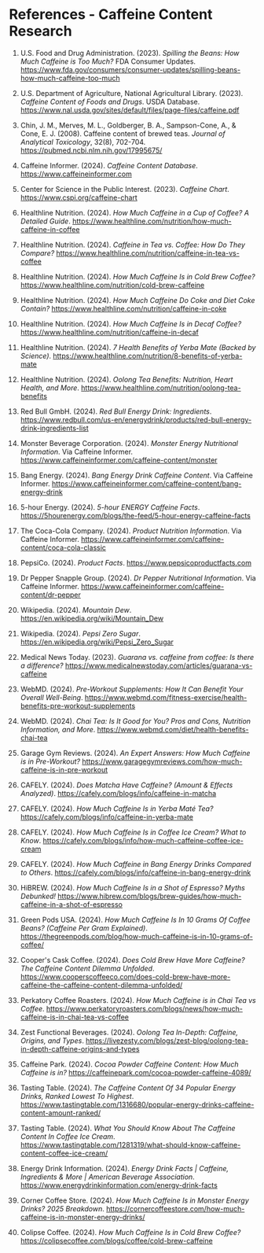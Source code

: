 # References - Caffeine Content Research

1. U.S. Food and Drug Administration. (2023). *Spilling the Beans: How Much Caffeine is Too Much?* FDA Consumer Updates. https://www.fda.gov/consumers/consumer-updates/spilling-beans-how-much-caffeine-too-much

2. U.S. Department of Agriculture, National Agricultural Library. (2023). *Caffeine Content of Foods and Drugs*. USDA Database. https://www.nal.usda.gov/sites/default/files/page-files/caffeine.pdf

3. Chin, J. M., Merves, M. L., Goldberger, B. A., Sampson-Cone, A., & Cone, E. J. (2008). Caffeine content of brewed teas. *Journal of Analytical Toxicology*, 32(8), 702-704. https://pubmed.ncbi.nlm.nih.gov/17995675/

4. Caffeine Informer. (2024). *Caffeine Content Database*. https://www.caffeineinformer.com

5. Center for Science in the Public Interest. (2023). *Caffeine Chart*. https://www.cspi.org/caffeine-chart

6. Healthline Nutrition. (2024). *How Much Caffeine in a Cup of Coffee? A Detailed Guide*. https://www.healthline.com/nutrition/how-much-caffeine-in-coffee

7. Healthline Nutrition. (2024). *Caffeine in Tea vs. Coffee: How Do They Compare?* https://www.healthline.com/nutrition/caffeine-in-tea-vs-coffee

8. Healthline Nutrition. (2024). *How Much Caffeine Is in Cold Brew Coffee?* https://www.healthline.com/nutrition/cold-brew-caffeine

9. Healthline Nutrition. (2024). *How Much Caffeine Do Coke and Diet Coke Contain?* https://www.healthline.com/nutrition/caffeine-in-coke

10. Healthline Nutrition. (2024). *How Much Caffeine Is in Decaf Coffee?* https://www.healthline.com/nutrition/caffeine-in-decaf

11. Healthline Nutrition. (2024). *7 Health Benefits of Yerba Mate (Backed by Science)*. https://www.healthline.com/nutrition/8-benefits-of-yerba-mate

12. Healthline Nutrition. (2024). *Oolong Tea Benefits: Nutrition, Heart Health, and More*. https://www.healthline.com/nutrition/oolong-tea-benefits

13. Red Bull GmbH. (2024). *Red Bull Energy Drink: Ingredients*. https://www.redbull.com/us-en/energydrink/products/red-bull-energy-drink-ingredients-list

14. Monster Beverage Corporation. (2024). *Monster Energy Nutritional Information*. Via Caffeine Informer. https://www.caffeineinformer.com/caffeine-content/monster

15. Bang Energy. (2024). *Bang Energy Drink Caffeine Content*. Via Caffeine Informer. https://www.caffeineinformer.com/caffeine-content/bang-energy-drink

16. 5-hour Energy. (2024). *5-hour ENERGY Caffeine Facts*. https://5hourenergy.com/blogs/the-feed/5-hour-energy-caffeine-facts

17. The Coca-Cola Company. (2024). *Product Nutrition Information*. Via Caffeine Informer. https://www.caffeineinformer.com/caffeine-content/coca-cola-classic

18. PepsiCo. (2024). *Product Facts*. https://www.pepsicoproductfacts.com

19. Dr Pepper Snapple Group. (2024). *Dr Pepper Nutritional Information*. Via Caffeine Informer. https://www.caffeineinformer.com/caffeine-content/dr-pepper

20. Wikipedia. (2024). *Mountain Dew*. https://en.wikipedia.org/wiki/Mountain_Dew

21. Wikipedia. (2024). *Pepsi Zero Sugar*. https://en.wikipedia.org/wiki/Pepsi_Zero_Sugar

22. Medical News Today. (2023). *Guarana vs. caffeine from coffee: Is there a difference?* https://www.medicalnewstoday.com/articles/guarana-vs-caffeine

23. WebMD. (2024). *Pre-Workout Supplements: How It Can Benefit Your Overall Well-Being*. https://www.webmd.com/fitness-exercise/health-benefits-pre-workout-supplements

24. WebMD. (2024). *Chai Tea: Is It Good for You? Pros and Cons, Nutrition Information, and More*. https://www.webmd.com/diet/health-benefits-chai-tea

25. Garage Gym Reviews. (2024). *An Expert Answers: How Much Caffeine is in Pre-Workout?* https://www.garagegymreviews.com/how-much-caffeine-is-in-pre-workout

26. CAFELY. (2024). *Does Matcha Have Caffeine? (Amount & Effects Analyzed)*. https://cafely.com/blogs/info/caffeine-in-matcha

27. CAFELY. (2024). *How Much Caffeine Is in Yerba Maté Tea?* https://cafely.com/blogs/info/caffeine-in-yerba-mate

28. CAFELY. (2024). *How Much Caffeine Is in Coffee Ice Cream? What to Know*. https://cafely.com/blogs/info/how-much-caffeine-coffee-ice-cream

29. CAFELY. (2024). *How Much Caffeine in Bang Energy Drinks Compared to Others*. https://cafely.com/blogs/info/caffeine-in-bang-energy-drink

30. HiBREW. (2024). *How Much Caffeine Is in a Shot of Espresso? Myths Debunked!* https://www.hibrew.com/blogs/brew-guides/how-much-caffeine-in-a-shot-of-espresso

31. Green Pods USA. (2024). *How Much Caffeine Is In 10 Grams Of Coffee Beans? (Caffeine Per Gram Explained)*. https://thegreenpods.com/blog/how-much-caffeine-is-in-10-grams-of-coffee/

32. Cooper's Cask Coffee. (2024). *Does Cold Brew Have More Caffeine? The Caffeine Content Dilemma Unfolded*. https://www.cooperscoffeeco.com/does-cold-brew-have-more-caffeine-the-caffeine-content-dilemma-unfolded/

33. Perkatory Coffee Roasters. (2024). *How Much Caffeine is in Chai Tea vs Coffee*. https://www.perkatoryroasters.com/blogs/news/how-much-caffeine-is-in-chai-tea-vs-coffee

34. Zest Functional Beverages. (2024). *Oolong Tea In-Depth: Caffeine, Origins, and Types*. https://livezesty.com/blogs/zest-blog/oolong-tea-in-depth-caffeine-origins-and-types

35. Caffeine Park. (2024). *Cocoa Powder Caffeine Content: How Much Caffeine is in?* https://caffeinepark.com/cocoa-powder-caffeine-4089/

36. Tasting Table. (2024). *The Caffeine Content Of 34 Popular Energy Drinks, Ranked Lowest To Highest*. https://www.tastingtable.com/1316680/popular-energy-drinks-caffeine-content-amount-ranked/

37. Tasting Table. (2024). *What You Should Know About The Caffeine Content In Coffee Ice Cream*. https://www.tastingtable.com/1281319/what-should-know-caffeine-content-coffee-ice-cream/

38. Energy Drink Information. (2024). *Energy Drink Facts | Caffeine, Ingredients & More | American Beverage Association*. https://www.energydrinkinformation.com/energy-drink-facts

39. Corner Coffee Store. (2024). *How Much Caffeine Is in Monster Energy Drinks? 2025 Breakdown*. https://cornercoffeestore.com/how-much-caffeine-is-in-monster-energy-drinks/

40. Colipse Coffee. (2024). *How Much Caffeine Is in Cold Brew Coffee?* https://colipsecoffee.com/blogs/coffee/cold-brew-caffeine